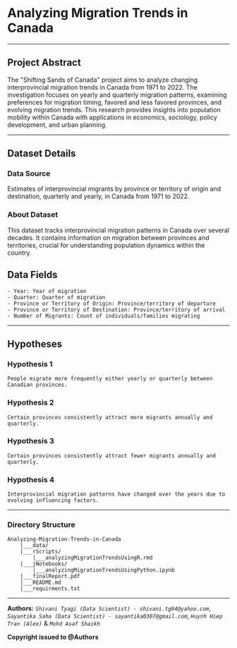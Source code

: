 # Analyzing Migration Trends in Canada

---

## Project Abstract
The "Shifting Sands of Canada" project aims to analyze changing interprovincial migration trends in Canada from 1971 to 2022. The investigation focuses on yearly and quarterly migration patterns, examining preferences for migration timing, favored and less favored provinces, and evolving migration trends. This research provides insights into population mobility within Canada with applications in economics, sociology, policy development, and urban planning.

---
## Dataset Details

### Data Source
Estimates of interprovincial migrants by province or territory of origin and destination, quarterly and yearly, in Canada from 1971 to 2022.

### About Dataset 
This dataset tracks interprovincial migration patterns in Canada over several decades. It contains information on migration between provinces and territories, crucial for understanding population dynamics within the country.

## Data Fields

    - Year: Year of migration
    - Quarter: Quarter of migration
    - Province or Territory of Origin: Province/territory of departure
    - Province or Territory of Destination: Province/territory of arrival
    - Number of Migrants: Count of individuals/families migrating

---

## Hypotheses

### Hypothesis 1

    People migrate more frequently either yearly or quarterly between Canadian provinces.

### Hypothesis 2

    Certain provinces consistently attract more migrants annually and quarterly.

### Hypothesis 3

    Certain provinces consistently attract fewer migrants annually and quarterly.

### Hypothesis 4

    Interprovincial migration patterns have changed over the years due to evolving influencing factors.

---
### Directory Structure

```
Analyzing-Migration-Trends-in-Canada
    |___data/
    |___rScripts/
        |___analyzingMigrationTrendsUsingR.rmd
    |___jNotebooks/
        |___analyzingMigrationTrendsUsingPython.ipynb
    |___finalReport.pdf
    |___README.md
    |___requirments.txt
```

---
**Authors:**
    _`Shivani Tyagi (Data Scientist) - shivani.tg94@yahoo.com`_,
    _`Sayantika Saha (Data Scientist) - sayantika0307@gmail.com`_, _`Huynh Hiep Tran (Alex)`_ & _`Mohd Asaf Shaikh`_


**Copyright issued to @Authors**